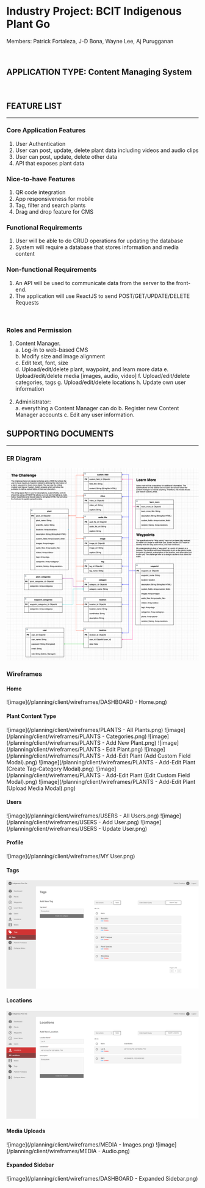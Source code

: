 # Industry Project: BCIT Indigenous Plant Go

Members: Patrick Fortaleza, J-D Bona, Wayne Lee, Aj Purugganan

<br>

## APPLICATION TYPE: Content Managing System

<br>

## FEATURE LIST

---

### Core Application Features

1. User Authentication
2. User can post, update, delete plant data including videos and audio clips
3. User can post, update, delete other data
4. API that exposes plant data

### Nice-to-have Features

1. QR code integration
2. App responsiveness for mobile
3. Tag, filter and search plants
4. Drag and drop feature for CMS

### Functional Requirements

1. User will be able to do CRUD operations for updating the database
2. System will require a database that stores information and media content

### Non-functional Requirements

1. An API will be used to communicate data from the server to the front-end.
2. The application will use ReactJS to send POST/GET/UPDATE/DELETE Requests

<br>

### Roles and Permission

1. Content Manager.<br>
   a. Log-in to web-based CMS <br>
   b. Modify size and image alignment <br>
   c. Edit text, font, size <br>
   d. Upload/edit/delete plant, waypoint, and learn more data
   e. Upload/edit/delete media [images, audio, video]
   f. Upload/edit/delete categories, tags
   g. Upload/edit/delete locations
   h. Update own user information <br>
   <br>
2. Administrator:<br>
   a. everything a Content Manager can do
   b. Register new Content Manager accounts
   c. Edit any user information.

## SUPPORTING DOCUMENTS

---

### ER Diagram

![image](/planning/database/ERD/ERDv2.png)

### Wireframes

#### Home

![image](/planning/client/wireframes/DASHBOARD - Home.png)

#### Plant Content Type

![image](/planning/client/wireframes/PLANTS - All Plants.png)
![image](/planning/client/wireframes/PLANTS - Categories.png)
![image](/planning/client/wireframes/PLANTS - Add New Plant.png)
![image](/planning/client/wireframes/PLANTS - Edit Plant.png)
![image](/planning/client/wireframes/PLANTS - Add-Edit Plant (Add Custom Field Modal).png)
![image](/planning/client/wireframes/PLANTS - Add-Edit Plant (Create Tag-Category Modal).png)
![image](/planning/client/wireframes/PLANTS - Add-Edit Plant (Edit Custom Field Modal).png)
![image](/planning/client/wireframes/PLANTS - Add-Edit Plant (Upload Media Modal).png)

#### Users

![image](/planning/client/wireframes/USERS - All Users.png)
![image](/planning/client/wireframes/USERS - Add User.png)
![image](/planning/client/wireframes/USERS - Update User.png)

#### Profile

![image](/planning/client/wireframes/MY User.png)

#### Tags

![image](/planning/client/wireframes/TAGS.png)

#### Locations

![image](/planning/client/wireframes/LOCATIONS.png)

#### Media Uploads

![image](/planning/client/wireframes/MEDIA - Images.png)
![image](/planning/client/wireframes/MEDIA - Audio.png)

#### Expanded Sidebar

![image](/planning/client/wireframes/DASHBOARD - Expanded Sidebar.png)
